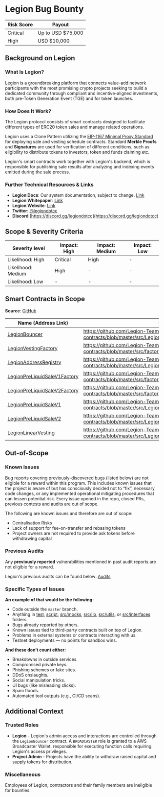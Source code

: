 # Legion Bug Bounty

| Risk Score | Payout            |
| ---------- | ----------------- |
| Critical   | Up to USD $75,000 |
| High       | USD $10,000       |

## Background on Legion

### What Is Legion?

Legion is a groundbreaking platform that connects value-add network participants with the most promising crypto projects seeking to build a dedicated community through compliant and incentive-aligned investments, both pre-Token Generation Event (TGE) and for token launches.

### How Does It Work?

The Legion protocol consists of smart contracts designed to facilitate different types of ERC20 token sales and manage related operations.

Legion uses a Clone Pattern utilizing the [EIP-1167 Minimal Proxy Standard](https://eips.ethereum.org/EIPS/eip-1167) for deploying sale and vesting schedule contracts. Standard **Merkle Proofs** and **Signatures** are used for verification of different conditions, such as eligibility to distribute tokens to investors, token and funds claiming etc.

Legion's smart contracts work together with Legion's backend, which is responsible for publishing sale results after analyzing and indexing events emitted during the sale process.

### Further Technical Resources & Links

- **Legion Docs**: Our system documentation, subject to change. [Link](https://legion-1.gitbook.io/)
- **Legion Whitepaper**: [Link](https://legion.cc/documents/Legion_Whitepaper.pdf)
- **Legion Website**: [Link](https://legion.cc)
- **Twitter**: [@legiondotcc](https://x.com/legiondotcc)
- **Discord** [https://discord.gg/legiondotcc](https://discord.gg/legiondotcc)

## Scope & Severity Criteria

| Severity level     | Impact: High | Impact: Medium | Impact: Low |
| ------------------ | ------------ | -------------- | ----------- |
| Likelihood: High   | Critical     | High           | -           |
| Likelihood: Medium | High         | -              | -           |
| Likelihood: Low    | -            | -              | -           |

## Smart Contracts in Scope

**Source**: [GitHub](https://github.com/Legion-Team/legion-protocol-contracts)

| Name (Address Link)                                                                                     | Repo                                                                                                                  |
| ------------------------------------------------------------------------------------------------------- | --------------------------------------------------------------------------------------------------------------------- |
| [LegionBouncer](https://etherscan.io/address/0x4a7aca57a685c9e893f60a716415e5e588500533)                | <https://github.com/Legion-Team/legion-protocol-contracts/blob/master/src/LegionBouncer.sol>                          |
| [LegionVestingFactory](https://etherscan.io/address/0x7832d6730aa93f6954ca158e392b21d0a95e9e5f)         | <https://github.com/Legion-Team/legion-protocol-contracts/blob/master/src/factories/LegionVestingFactory.sol>         |
| [LegionAddressRegistry](https://etherscan.io/address/0x58ddd0816120cab3e646dd57b9722b016552aed7)        | <https://github.com/Legion-Team/legion-protocol-contracts/blob/master/src/LegionAddressRegistry.sol>                  |
| [LegionPreLiquidSaleV1Factory](https://etherscan.io/address/0x6d1a5c2c7f71c3a16a36a247f12ce8aedeb5c4e7) | <https://github.com/Legion-Team/legion-protocol-contracts/blob/master/src/factories/LegionPreLiquidSaleV1Factory.sol> |
| [LegionPreLiquidSaleV2Factory](https://etherscan.io/address/0x9b7ed9757e0e97e11427377fed3bb46f92d53ce9) | <https://github.com/Legion-Team/legion-protocol-contracts/blob/master/src/factories/LegionPreLiquidSaleV2Factory.sol> |
| [LegionPreLiquidSaleV1](https://etherscan.io/address/0x3Cd9E6a79446d8331101252F6cA8d943AC1777ef)        | <https://github.com/Legion-Team/legion-protocol-contracts/blob/master/src/LegionPreLiquidSaleV1.sol>                  |
| [LegionPreLiquidSaleV2](https://etherscan.io/address/0x076Ff291EA6783C17d8AC3459E1Fd9Da37741add)        | <https://github.com/Legion-Team/legion-protocol-contracts/blob/master/src/LegionPreLiquidSaleV2.sol>                  |
| [LegionLinearVesting](https://etherscan.io/address/0x423781817E3998659AE3a012357e1B958e9aEE06)          | <https://github.com/Legion-Team/legion-protocol-contracts/blob/master/src/LegionLinearVesting.sol>                    |

## Out-of-Scope

### Known Issues

Bug reports covering previously-discovered bugs (listed below) are not eligible for a reward within this program. This includes known issues that the project is aware of but has consciously decided not to “fix”, necessary code changes, or any implemented operational mitigating procedures that can lessen potential risk. Every issue opened in the repo, closed PRs, previous contests and audits are out of scope.

The following are known issues and therefore are out of scope:

- Centralisation Risks
- Lack of support for fee-on-transfer and rebasing tokens
- Project owners are not required to provide ask tokens before
  withdrawing capital

### Previous Audits

Any **previously reported** vulnerabilities mentioned in past audit reports are not eligible for a reward.

Legion's previous audits can be found below: [Audits](https://github.com/Legion-Team/legion-protocol-contracts/tree/master/audits)

### Specific Types of Issues

**An example of that would be the following:**

- Code outside the `master` branch.
- Anything in [test](https://github.com/Legion-Team/legion-protocol-contracts/tree/master/test), [script](https://github.com/Legion-Team/legion-protocol-contracts/tree/master/script), [src/mocks](https://github.com/Legion-Team/legion-protocol-contracts/tree/master/src/mocks), [src/lib](https://github.com/Legion-Team/legion-protocol-contracts/tree/master/src/lib), [src/utils](https://github.com/Legion-Team/legion-protocol-contracts/tree/master/src/utils), or [src/interfaces](https://github.com/Legion-Team/legion-protocol-contracts/tree/master/src/interfaces) folders.
- Bugs already reported by others.
- Known issues tied to third-party contracts built on top of Legion.
- Problems in external systems or contracts interacting with us.
- Testnet deployments — no points for sandbox wins.

**And these don’t count either:**

- Breakdowns in outside services.
- Compromised private keys.
- Phishing schemes or fake sites.
- DDoS onslaughts.
- Social manipulation tricks.
- UI bugs (like misleading clicks).
- Spam floods.
- Automated tool outputs (e.g., CI/CD scans).

## Additional Context

### Trusted Roles

- **Legion** - Legion's admin access and interactions are controlled through the `LegionBouncer` contract. A `BROADCASTER` role is granted to a AWS Broadcaster Wallet, responsible for executing function calls requiring Legion's access privileges.
- **Project Admin** - Projects have the ability to withdraw raised capital and supply tokens for distribution.

### Miscellaneous

Employees of Legion, contractors and their family members are ineligible for bounties.
